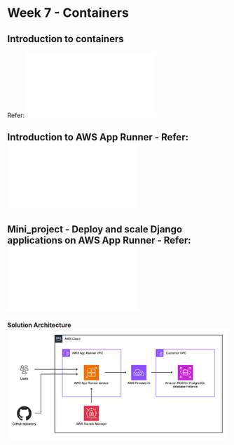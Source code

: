 # Week 7 - Containers
## Introduction to containers 
Refer:![Introduction_to_Containers](Introduction_to_Containers.md)
## Introduction to AWS App Runner - Refer:![](/Week7/Introduction_to_AWS_AppRunner.md)
## Mini_project - Deploy and scale Django applications on AWS App Runner - Refer:![](Mini_project/Deploy_and_scale_Django_applications_on_AWS_App_Runner.md)

**Solution Architecture**
![](./images/Project-overview.png)
